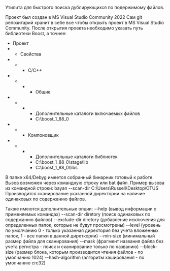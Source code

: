 Утилита для быстрого поиска дублирующихся по подержимому файлов.

Проект был создан в MS Visual Studio Community 2022
Сам git репозитарий хранит в себе все чтобы открыть проект в MS Visual Studio Community.
После открытия проекта необходимо указать путь библиотеки Boost, а точнее:
- Проект 
-  - Свойства
-  -  - С/С++
-  -  -  - Общие
-  -  -  - Дополнительные каталоги включаемых файлов
         - C:\boost_1_88_0
-  -  - Компоновщик
-  -  -  - Дополнительные каталоги библиотек
         - C:\boost_1_88_0\stage\lib
         - C:\boost_1_88_0\libs

В папке x64/Debyg имеется собранный бинарник готовый к работе.
Вызов возможен через командную строку или bat файл.
Пример вызова из командной строки:
bayan --scan-dir C:\Users\Russell\Desktop\OTUS
Производится сканирование указанной директории на наличие одинаковых по содержанию файлов.

Также имеются дополнительные опции:
         --help (вывод информации о применяемых командах)
         --scan-dir diretory (поиск одинаковых по содержанию файлов)
         --exclude-dir diretory (добавление исключения для определенных папок, которые не будут просмотрены)
         --level (уровень по умолчанию 0 - только указанная директория без учета вложенных папок, 1 - все папки в данной диреткории)
         --min-size (минимальный размер файла для сканирования)
         --mask (фрагмент названия файла без учета регистра - поиск и сканирование только по названию)
         --block-size (размер блока, которым производится чтения файлов - по умолчанию 1024)
         --hash-algorithm (алгоритм хэширования - по умолчанию crc32)
